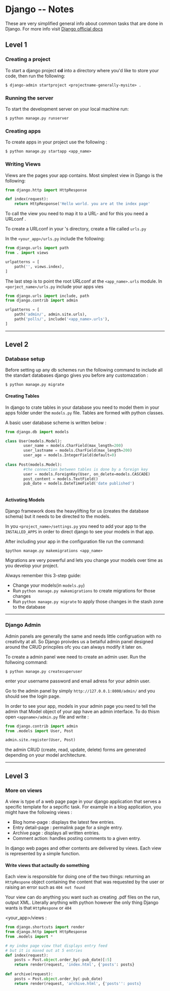 # Django -- Notes

These are very simplified general info about common tasks that are done in Django. For more info visit [Django official docs](https://docs.djangoproject.com/en/2.0/)

## Level 1

### Creating a project

To start a django project **cd** into a directory where you'd like to store your code, then run the following: 

```
$ django-admin startproject <projectname-generally-mysite> .
```
### Running the server

To start the development server on your local machine run:

```
$ python manage.py runserver
```

### Creating apps

To create apps in your project use the following :

```
$ python manage.py startapp <app_name>
```

### Writing Views

Views are the pages your app contains. Most simplest view in Django is the following:

```python
from django.http import HttpResponse

def index(request):
    return HttpResponse('Hello world. you are at the index page'
```

To call the view you need to map it to a URL- and for this you need a URLconf .

To create a URLconf in your <app>'s directory, create a file called `urls.py`

In the `<your_app>/urls.py` include the following:

```python
from django.urls import path
from . import views

urlpatterns = [
    path('', views.index),
]
```

The last step is to point the root URLconf at the `<app_name>.urls` module. In `<porject_name>/urls.py` include your apps vies

```python
from django.urls import include, path
from django.contrib import admin

urlpatterns = [
    path('admin/', admin.site.urls),
    path('polls/', include('<app_name>.urls'),
]
```

---

## Level 2

### Database setup
Before setting up any db schemes run the following command to include all the standart databases django gives you before any customazation : 

```
$ python manage.py migrate
```

#### Creating Tables

In django to crate tables in your database you need to model them in your apps folder under the `models.py` file.
Tables are formed with python classes. 

A basic user database scheme is written below : 

```python
from django.db import models

class User(models.Model):
        user_name = models.CharField(max_length=200)
        user_lastname = models.CharField(max_length=200)
        user_age = models.IntegerField(default=0)
        
class Post(models.Model):
        #the connection between tables is done by a foreign key
        user = models.ForeignKey(User, on_delete=models.CASCADE)
        post_content = models.TextField()
        pub_date = models.DateTimeField('date published')
       
```

#### Activating Models

Django framework does the heavylifting for us (creates the database schema) but it needs to be directed to the models.

In you `<project_name>/settings.py` you need to add your app to the `INSTALLED_APPS` in order to direct django to see your models in that app.

After including your app in the configuration file run the command:

```
$python manage.py makemigrations <app_name>
```

Migrations are very powerful and lets you change your models over time as you develop your project.

Always remember this 3-step guide:
- Change your models(in `models.py`)
- Run `python manage.py makemigrations` to create migrations for those changes
- Run `python manage.py migrate` to apply those changes in the stash zone to the database

---

### Django Admin

Admin panels are generally the same and needs little configruation with no creativity at all. So Django proivdes us a betaiful admin panel designed around the CRUD princpiles ofc you can always modify it later on.

To create a admin panel wee need to create an admin user. Run the follwoing command:

```
$ python manage.py createsuperuser
```

enter your username password and email adress for your admin user.

Go to the admin panel by simply `http://127.0.0.1:8000/admin/` and you should see the login page.

In order to see your app, models in your admin page you need to tell the admin that Model object of your app have an admin interface. To do thism open `<appname>/admin.py` file and write :

```python
from django.contrib import admin
from .models import User, Post

admin.site.register(User, Post)
```

the admin CRUD (create, read, update, delete) forms are generated depending on your model architecture.

---

## Level 3

### More on views 

A view is type of a web page page in your django application that serves a specific template for a sepcific task. For example in a blog application, you might have the following views :

- Blog home-page : displays the latest few entries.
- Entry detail-page : permalink page for a single entry.
- Archive page : displays all written entries.
- Comment action: handles posting comments to a given entry.

In django web pages and other contents are delivered by views. Each view is represented by a simple function.

#### Write views that actaully do something

Each view is responsible for doing one of the two things: returning an `HttpRespone` object containing the content that was requested by the user or raising an error such as `404 not found`

Your view can do anything you want such as creating .pdf files on the run, output XML. Literally anything with python however the only thing Django wants is that `HttpRespone` or `404`

<your_app>/views :
```python
from django.shortcuts import render
from django.http import HttpResponse
from .models import *

# my index page view that displays entry feed
# but it is maxed out at 5 entries
def index(request):
    posts = Post.object.order_by(-pub_date)[:5]
    return render(request, 'index.html', {'posts': posts}
    
def archive(request):
    posts = Post.object.order_by(-pub_date)
    return render(request, 'archive.html', {'posts'': posts}
```


